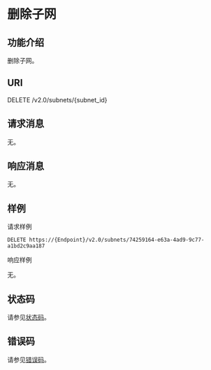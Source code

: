 # 删除子网<a name="vpc_subnet02_0005"></a>

## 功能介绍<a name="section2581871"></a>

删除子网。

## URI<a name="section23236845"></a>

DELETE /v2.0/subnets/\{subnet\_id\}

## 请求消息<a name="section3136315"></a>

无。

## 响应消息<a name="section28226836"></a>

无。

## 样例<a name="section52714937"></a>

请求样例

```
DELETE https://{Endpoint}/v2.0/subnets/74259164-e63a-4ad9-9c77-a1bd2c9aa187
```

响应样例

无。

## 状态码<a name="section10470352390"></a>

请参见[状态码](状态码.md)。

## 错误码<a name="section85821649202813"></a>

请参见[错误码](错误码.md)。

